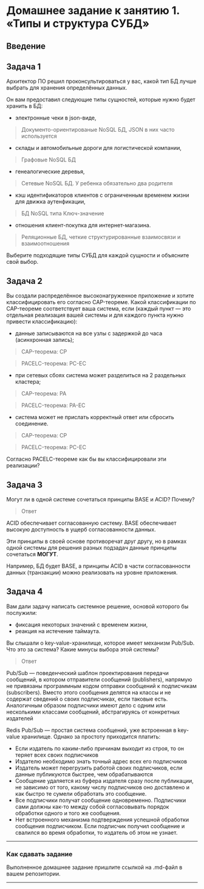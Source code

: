# Домашнее задание к занятию 1. «Типы и структура СУБД»

## Введение

## Задача 1

Архитектор ПО решил проконсультироваться у вас, какой тип БД 
лучше выбрать для хранения определённых данных.

Он вам предоставил следующие типы сущностей, которые нужно будет хранить в БД:

- электронные чеки в json-виде,

> Документо-ориентированые  NoSQL БД, JSON в них часто используется

- склады и автомобильные дороги для логистической компании,

> Графовые NoSQL БД 

- генеалогические деревья,

> Сетевые NoSQL БД. У ребенка обязательно два родителя

- кэш идентификаторов клиентов с ограниченным временем жизни для движка аутенфикации,

> БД NoSQL типа Ключ-значение

- отношения клиент-покупка для интернет-магазина.

> Реляционные БД, четкие структурированные взаимосвязи и взаимоотношения

Выберите подходящие типы СУБД для каждой сущности и объясните свой выбор.

## Задача 2

Вы создали распределённое высоконагруженное приложение и хотите классифицировать его согласно 
CAP-теореме. Какой классификации по CAP-теореме соответствует ваша система, если 
(каждый пункт — это отдельная реализация вашей системы и для каждого пункта нужно привести классификацию):

- данные записываются на все узлы с задержкой до часа (асинхронная запись);

> CAP-теорема: CP

> PACELC-теорема: PC-EC

- при сетевых сбоях система может разделиться на 2 раздельных кластера;

> CAP-теорема: PA

> PACELC-теорема: PA-EC

- система может не прислать корректный ответ или сбросить соединение.

> CAP-теорема: CP

> PACELC-теорема: PC-EC

Согласно PACELC-теореме как бы вы классифицировали эти реализации?

## Задача 3

Могут ли в одной системе сочетаться принципы BASE и ACID? Почему?

> Ответ

ACID обеспечивает согласованную систему.
BASE обеспечивает высокую доступность в ущерб согласованности данных.

Эти принципы в своей основе противоречат друг другу, но в рамках одной системы для решения разных подзадач данные принципы сочетаться **МОГУТ**.

Например, БД будет BASE, а принципы ACID в части согласованности данных (транзакции) можно реализовать на уровне приложения.

## Задача 4

Вам дали задачу написать системное решение, основой которого бы послужили:

- фиксация некоторых значений с временем жизни,
- реакция на истечение таймаута.

Вы слышали о key-value-хранилище, которое имеет механизм Pub/Sub. 
Что это за система? Какие минусы выбора этой системы?

> Ответ

Pub/Sub — поведенческий шаблон проектирования передачи сообщений, в котором отправители сообщений (publishers), напрямую не привязаны программным кодом отправки сообщений к подписчикам (subscribers). Вместо этого сообщения делятся на классы и не содержат сведений о своих подписчиках, если таковые есть. Аналогичным образом подписчики имеют дело с одним или несколькими классами сообщений, абстрагируясь от конкретных издателей

Redis Pub/Sub — простая система сообщений, уже встроенная в key-value хранилище. Однако за простоту приходится платить:

- Если издатель по каким-либо причинам выходит из строя, то он теряет всех своих подписчиков
- Издателю необходимо знать точный адрес всех его подписчиков
- Издатель может перегрузить работой своих подписчиков, если данные публикуются быстрее, чем обрабатываются
- Сообщение удаляется из буфера издателя сразу после публикации, не зависимо от того, какому числу подписчиков оно доставлено и как быстро те сумели обработать это сообщение.
- Все подписчики получат сообщение одновременно. Подписчики сами должны как-то между собой согласовывать порядок обработки одного и того же сообщения.
- Нет встроенного механизма подтверждения успешной обработки сообщения подписчиком. Если подписчик получил сообщение и свалился во время обработки, то издатель об этом не узнает.

---

### Как cдавать задание

Выполненное домашнее задание пришлите ссылкой на .md-файл в вашем репозитории.

---

